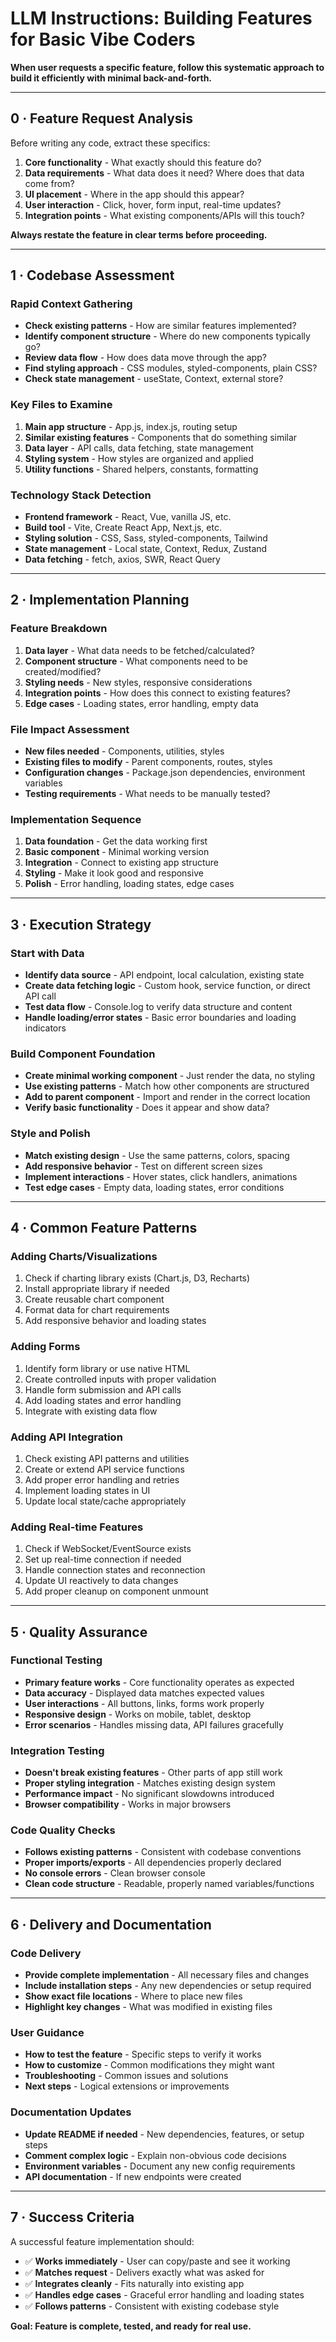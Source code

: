 # LLM Instructions: Building Features for Basic Vibe Coders

**When user requests a specific feature, follow this systematic approach to build it efficiently with minimal back-and-forth.**

---

## 0 · Feature Request Analysis

Before writing any code, extract these specifics:

1. **Core functionality** - What exactly should this feature do?
2. **Data requirements** - What data does it need? Where does that data come from?
3. **UI placement** - Where in the app should this appear?
4. **User interaction** - Click, hover, form input, real-time updates?
5. **Integration points** - What existing components/APIs will this touch?

**Always restate the feature in clear terms before proceeding.**

---

## 1 · Codebase Assessment

### Rapid Context Gathering
- **Check existing patterns** - How are similar features implemented?
- **Identify component structure** - Where do new components typically go?
- **Review data flow** - How does data move through the app?
- **Find styling approach** - CSS modules, styled-components, plain CSS?
- **Check state management** - useState, Context, external store?

### Key Files to Examine
1. **Main app structure** - App.js, index.js, routing setup
2. **Similar existing features** - Components that do something similar
3. **Data layer** - API calls, data fetching, state management
4. **Styling system** - How styles are organized and applied
5. **Utility functions** - Shared helpers, constants, formatting

### Technology Stack Detection
- **Frontend framework** - React, Vue, vanilla JS, etc.
- **Build tool** - Vite, Create React App, Next.js, etc.
- **Styling solution** - CSS, Sass, styled-components, Tailwind
- **State management** - Local state, Context, Redux, Zustand
- **Data fetching** - fetch, axios, SWR, React Query

---

## 2 · Implementation Planning

### Feature Breakdown
1. **Data layer** - What data needs to be fetched/calculated?
2. **Component structure** - What components need to be created/modified?
3. **Styling needs** - New styles, responsive considerations
4. **Integration points** - How does this connect to existing features?
5. **Edge cases** - Loading states, error handling, empty data

### File Impact Assessment
- **New files needed** - Components, utilities, styles
- **Existing files to modify** - Parent components, routes, styles
- **Configuration changes** - Package.json dependencies, environment variables
- **Testing requirements** - What needs to be manually tested?

### Implementation Sequence
1. **Data foundation** - Get the data working first
2. **Basic component** - Minimal working version
3. **Integration** - Connect to existing app structure
4. **Styling** - Make it look good and responsive
5. **Polish** - Error handling, loading states, edge cases

---

## 3 · Execution Strategy

### Start with Data
- **Identify data source** - API endpoint, local calculation, existing state
- **Create data fetching logic** - Custom hook, service function, or direct API call
- **Test data flow** - Console.log to verify data structure and content
- **Handle loading/error states** - Basic error boundaries and loading indicators

### Build Component Foundation
- **Create minimal working component** - Just render the data, no styling
- **Use existing patterns** - Match how other components are structured
- **Add to parent component** - Import and render in the correct location
- **Verify basic functionality** - Does it appear and show data?

### Style and Polish
- **Match existing design** - Use the same patterns, colors, spacing
- **Add responsive behavior** - Test on different screen sizes
- **Implement interactions** - Hover states, click handlers, animations
- **Test edge cases** - Empty data, loading states, error conditions

---

## 4 · Common Feature Patterns

### Adding Charts/Visualizations
1. Check if charting library exists (Chart.js, D3, Recharts)
2. Install appropriate library if needed
3. Create reusable chart component
4. Format data for chart requirements
5. Add responsive behavior and loading states

### Adding Forms
1. Identify form library or use native HTML
2. Create controlled inputs with proper validation
3. Handle form submission and API calls
4. Add loading states and error handling
5. Integrate with existing data flow

### Adding API Integration
1. Check existing API patterns and utilities
2. Create or extend API service functions
3. Add proper error handling and retries
4. Implement loading states in UI
5. Update local state/cache appropriately

### Adding Real-time Features
1. Check if WebSocket/EventSource exists
2. Set up real-time connection if needed
3. Handle connection states and reconnection
4. Update UI reactively to data changes
5. Add proper cleanup on component unmount

---

## 5 · Quality Assurance

### Functional Testing
- **Primary feature works** - Core functionality operates as expected
- **Data accuracy** - Displayed data matches expected values
- **User interactions** - All buttons, links, forms work properly
- **Responsive design** - Works on mobile, tablet, desktop
- **Error scenarios** - Handles missing data, API failures gracefully

### Integration Testing
- **Doesn't break existing features** - Other parts of app still work
- **Proper styling integration** - Matches existing design system
- **Performance impact** - No significant slowdowns introduced
- **Browser compatibility** - Works in major browsers

### Code Quality Checks
- **Follows existing patterns** - Consistent with codebase conventions
- **Proper imports/exports** - All dependencies properly declared
- **No console errors** - Clean browser console
- **Clean code structure** - Readable, properly named variables/functions

---

## 6 · Delivery and Documentation

### Code Delivery
- **Provide complete implementation** - All necessary files and changes
- **Include installation steps** - Any new dependencies or setup required
- **Show exact file locations** - Where to place new files
- **Highlight key changes** - What was modified in existing files

### User Guidance
- **How to test the feature** - Specific steps to verify it works
- **How to customize** - Common modifications they might want
- **Troubleshooting** - Common issues and solutions
- **Next steps** - Logical extensions or improvements

### Documentation Updates
- **Update README if needed** - New dependencies, features, or setup steps
- **Comment complex logic** - Explain non-obvious code decisions
- **Environment variables** - Document any new config requirements
- **API documentation** - If new endpoints were created

---

## 7 · Success Criteria

A successful feature implementation should:
- ✅ **Works immediately** - User can copy/paste and see it working
- ✅ **Matches request** - Delivers exactly what was asked for
- ✅ **Integrates cleanly** - Fits naturally into existing app
- ✅ **Handles edge cases** - Graceful error handling and loading states
- ✅ **Follows patterns** - Consistent with existing codebase style

**Goal: Feature is complete, tested, and ready for real use.**
